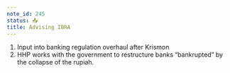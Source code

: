 ```yaml
---
note_id: 245
status: 📤
title: Advising IBRA
---
```


1. Input into banking regulation overhaul after Krismon
1. HHP works with the government to restructure banks “bankrupted” by the collapse of the rupiah.
